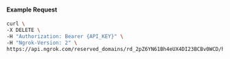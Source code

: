 <!-- Code generated for API Clients. DO NOT EDIT. -->

#### Example Request

```bash
curl \
-X DELETE \
-H "Authorization: Bearer {API_KEY}" \
-H "Ngrok-Version: 2" \
https://api.ngrok.com/reserved_domains/rd_2pZ6YN61Bh4eUX4DI23BCBv0WCD/https_endpoint_configuration
```
